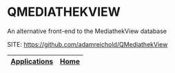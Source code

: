 # QMEDIATHEKVIEW
 
 An alternative front-end to the MediathekView database
 
 SITE: https://github.com/adamreichold/QMediathekView

 | [Applications](https://portable-linux-apps.github.io/apps.html) | [Home](https://portable-linux-apps.github.io)
 | --- | --- |
